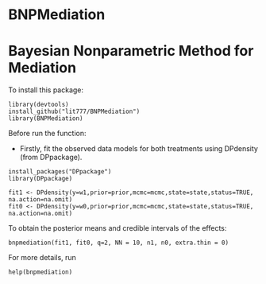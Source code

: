 # BNPMediation
# Bayesian Nonparametric Method for Mediation

To install this package:
```
library(devtools)
install_github("lit777/BNPMediation")
library(BNPMediation)
```
Before run the function:
- Firstly, fit the observed data models for both treatments using DPdensity (from DPpackage).
```
install_packages("DPpackage")
library(DPpackage)

fit1 <- DPdensity(y=w1,prior=prior,mcmc=mcmc,state=state,status=TRUE, na.action=na.omit)
fit0 <- DPdensity(y=w0,prior=prior,mcmc=mcmc,state=state,status=TRUE, na.action=na.omit)
```
To obtain the posterior means and credible intervals of the effects:
```
bnpmediation(fit1, fit0, q=2, NN = 10, n1, n0, extra.thin = 0)
```
For more details, run 
```
help(bnpmediation)
```

